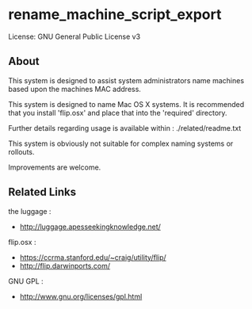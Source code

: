 # rename_machine_script_export #

License: GNU General Public License v3

About
--------

This system is designed to assist system administrators name machines
based upon the machines MAC address.

This system is designed to name Mac OS X systems. It is recommended that 
you install  'flip.osx' and place that into the 'required' directory. 

Further details regarding usage is available within : ./related/readme.txt

This system is obviously not suitable for complex naming systems or rollouts.

Improvements are welcome.

Related Links
---------  


the luggage :

 - http://luggage.apesseekingknowledge.net/


flip.osx : 

 - https://ccrma.stanford.edu/~craig/utility/flip/
 - http://flip.darwinports.com/


GNU GPL :

 - http://www.gnu.org/licenses/gpl.html

